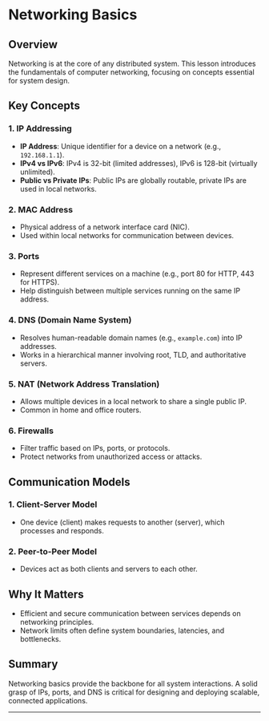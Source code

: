 # Networking Basics

## Overview

Networking is at the core of any distributed system. This lesson introduces the fundamentals of computer networking, focusing on concepts essential for system design.

## Key Concepts

### 1. IP Addressing

- **IP Address**: Unique identifier for a device on a network (e.g., `192.168.1.1`).
- **IPv4 vs IPv6**: IPv4 is 32-bit (limited addresses), IPv6 is 128-bit (virtually unlimited).
- **Public vs Private IPs**: Public IPs are globally routable, private IPs are used in local networks.

### 2. MAC Address

- Physical address of a network interface card (NIC).
- Used within local networks for communication between devices.

### 3. Ports

- Represent different services on a machine (e.g., port 80 for HTTP, 443 for HTTPS).
- Help distinguish between multiple services running on the same IP address.

### 4. DNS (Domain Name System)

- Resolves human-readable domain names (e.g., `example.com`) into IP addresses.
- Works in a hierarchical manner involving root, TLD, and authoritative servers.

### 5. NAT (Network Address Translation)

- Allows multiple devices in a local network to share a single public IP.
- Common in home and office routers.

### 6. Firewalls

- Filter traffic based on IPs, ports, or protocols.
- Protect networks from unauthorized access or attacks.

## Communication Models

### 1. Client-Server Model

- One device (client) makes requests to another (server), which processes and responds.

### 2. Peer-to-Peer Model

- Devices act as both clients and servers to each other.

## Why It Matters

- Efficient and secure communication between services depends on networking principles.
- Network limits often define system boundaries, latencies, and bottlenecks.

## Summary

Networking basics provide the backbone for all system interactions. A solid grasp of IPs, ports, and DNS is critical for designing and deploying scalable, connected applications.

---
